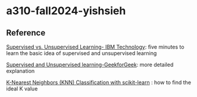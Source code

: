 # a310-fall2024-yishsieh

Reference
---
[Supervised vs. Unsupervised Learning- IBM Technology](https://www.youtube.com/watch?v=W01tIRP_Rqs): five minutes to learn the basic idea of supervised and unsupervised learning

[Supervised and Unsupervised learning-GeekforGeek](https://www.geeksforgeeks.org/supervised-unsupervised-learning/): more detailed explanation

[K-Nearest Neighbors (KNN) Classification with scikit-learn](https://www.datacamp.com/tutorial/k-nearest-neighbor-classification-scikit-learn) : how to find the ideal K value
